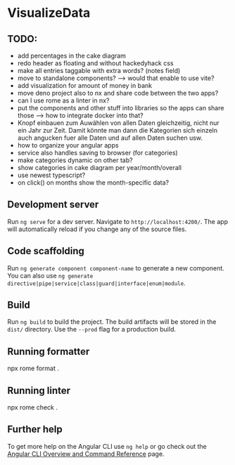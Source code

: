 # VisualizeData

## TODO:
- add percentages in the cake diagram
- redo header as floating and without hackedyhack css
- make all entries taggable with extra words? (notes field)
- move to standalone components? --> would that enable to use vite?
- add visualization for amount of money in bank
- move deno project also to nx and share code between the two apps?
- can I use rome as a linter in nx?
- put the components and other stuff into libraries so the apps can share those
    --> how to integrate docker into that?
- Knopf einbauen zum Auwählen von allen Daten gleichzeitig, nicht nur ein Jahr zur Zeit.
    Damit könnte man dann die Kategorien sich einzeln auch angucken fuer alle Daten und auf allen Daten suchen usw.
- how to organize your angular apps
- service also handles saving to browser (for categories)
- make categories dynamic on other tab?
- show categories in cake diagram per year/month/overall
- use newest typescript?
- on click() on months show the month-specific data?

## Development server

Run `ng serve` for a dev server. Navigate to `http://localhost:4200/`. The app will automatically reload if you change any of the source files.

## Code scaffolding

Run `ng generate component component-name` to generate a new component. You can also use `ng generate directive|pipe|service|class|guard|interface|enum|module`.

## Build

Run `ng build` to build the project. The build artifacts will be stored in the `dist/` directory. Use the `--prod` flag for a production build.

## Running formatter
npx rome format .

## Running linter
npx rome check .

## Further help

To get more help on the Angular CLI use `ng help` or go check out the [Angular CLI Overview and Command Reference](https://angular.io/cli) page.
